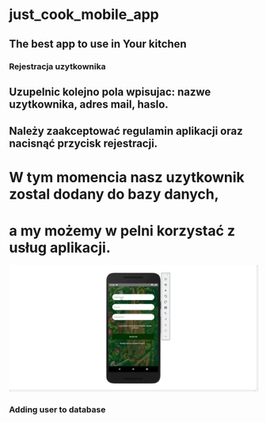 # just_cook_mobile_app
## The best app to use in Your kitchen
### Rejestracja uzytkownika
##   Uzupelnic kolejno pola wpisujac: nazwe uzytkownika, adres mail, haslo.
##   Należy zaakceptować regulamin aplikacji oraz nacisnąć przycisk rejestracji.
#   W tym momencia nasz uzytkownik zostal dodany do bazy danych,
#   a my możemy w pelni korzystać z usług aplikacji.

![phone](app/src/main/res/readme/first_validation.gif)

### Adding user to database
<!--![phone](app/src/main/res/readme/db_added.png)-->